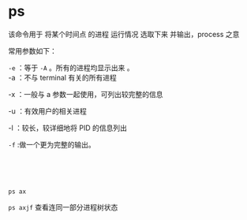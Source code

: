 

# ps

该命令用于 将某个时间点 的进程 运行情况 选取下来 并输出，process 之意





常用参数如下：


`-e` ：等于 `-A` 。所有的进程均显示出来 。  
-a ：不与 terminal 有关的所有进程    


-x ：一般与 a 参数一起使用，可列出较完整的信息   


-u ：有效用户的相关进程   

-l ：较长，较详细地将 PID 的信息列出   

`-f` :做一个更为完整的输出。  






<br><br><br>



`ps ax`    


`ps axjf`   查看连同一部分进程树状态  


